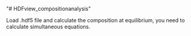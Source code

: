 "# HDFview_compositionanalysis" 

Load .hdf5 file and calculate the composition at equilibrium, you need to calculate simultaneous equations.
